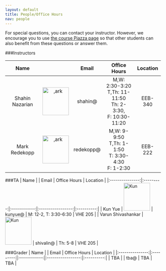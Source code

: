 ```yaml
---
layout: default
title: People/Office Hours
nav: people
---
```


For special questions, you can contact your instructor. However, we encourage you to use [the course Piazza page]( {{site.data.main.piazza}} )</a> so that other students can also benefit from these questions or answer them.

###Instructors

|  Name         |           | Email        | Office Hours      | Location   |
|:-------------:|:---------:|:------------:|:-----------------:|:----------:|
| Shahin Nazarian | <img class="alignnone size-full wp-image-279" src="http://bits.usc.edu/cs103/wp-content/uploads/sites/11/2014/08/download.jpg" alt=",ark" width="85" height="90" />   | shahin@    | M,W: 2:30-3:20<br>T,Th: 11-11:50<br>Th: 2-3:30,<br>F: 10:30-11:20 | EEB-340     |
| Mark Redekopp | <img class="alignnone size-full wp-image-279" src="http://bits.usc.edu/wordpress/wp-content/uploads/sites/13/2014/08/ark.jpg" alt=",ark" width="85" height="90" />   | redekopp@    | M,W: 9-9:50<br>T,Th: 1-1:50<br>T: 3:30-4:30<br>F: 1-2:30       | EEB-222    |

###TA
|  Name           |           | Email        | Office Hours      | Location   |
|:---------------:|:---------:|:------------:|:-----------------:|:----------:|
| Kun Yue | <img src="http://bits.usc.edu/cs103/wp-content/uploads/sites/11/2014/08/download.jpg" alt="Kun" width="85" height="90" class="alignnone size-thumbnail wp-image-1629" />                          | kunyue@     | M: 12-2, T: 3:30-6:30                | VHE 205    |
| Varun Shivashankar | <img src="http://bits.usc.edu/cs103/wp-content/uploads/sites/11/2014/08/download.jpg" alt="Kun" width="85" height="90" class="alignnone size-thumbnail wp-image-1629" />                          | shivalin@     | Th: 5-8                | VHE 205    |


###Grader
|  Name           |           | Email        | Office Hours      | Location   |
|:---------------:|:---------:|:------------:|:-----------------:|:----------:|
| TBA             |           | tba@         | TBA               | TBA        |

